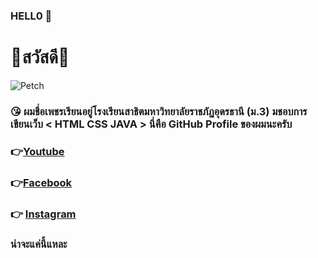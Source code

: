 ### HELL0 👋
# 👋สวัสดี👋

![Petch](https://scontent.fbkk8-4.fna.fbcdn.net/v/t1.0-9/78592871_795179417583578_3165347161500024832_n.jpg?_nc_cat=100&_nc_sid=8bfeb9&_nc_eui2=AeG2mo2CGJnTmsRfTjLhaOIJZ1fs_LJzCRRnV-z8snMJFP7m_Ij7ggw7GUMjJv4WyQvAFhqxEZ4sLa_tlCJ3kASR&_nc_ohc=6iZT11ixAYgAX-ePk99&_nc_ht=scontent.fbkk8-4.fna&oh=422e92a0df1b09ff0f22e39ceb3aa115&oe=5F306ECB)

### 😘 ผมชื่อเพชรเรียนอยู่โรงเรียนสาธิตมหาวิทยาลัยราชภัฏอุดรธานี (ม.3) มชอบการเขียนเว็บ < HTML CSS JAVA > นี่คือ GitHub Profile ของผมนะครับ
### 👉[Youtube](https://www.youtube.com/channel/UCdZC4oScmOL3MTqsNkULZ6A?view_as=subscriber)<br>
### 👉[Facebook](https://www.facebook.com/profile.php?id=100012745818402)<br>
### 👉 [Instagram](https://www.instagram.com/wuttisok/?hl=th)<br>
### น่าจะแค่นี้แหละ





<!--
**porta8aom/porta8aom** is a ✨ _special_ ✨ repository because its `README.md` (this file) appears on your GitHub profile.

Here are some ideas to get you started:

- 🔭 I’m currently working on ...
- 🌱 I’m currently learning ...
- 👯 I’m looking to collaborate on ...
- 🤔 I’m looking for help with ...
- 💬 Ask me about ...
- 📫 How to reach me: ...
- 😄 Pronouns: ...
- ⚡ Fun fact: ...
-->
